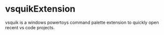 # vsquikExtension

vsquik is a windows powertoys command palette extension to quickly open recent vs code projects.
